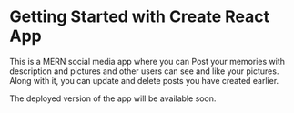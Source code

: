# Getting Started with Create React App

This is a MERN social media app where you can Post your memories with description and pictures and other users can see and like your pictures. Along with it, you can update and delete posts you have created earlier.

The deployed version of the app will be available soon.